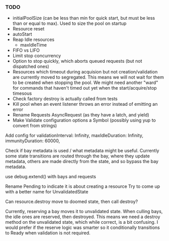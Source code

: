 ### TODO
- initialPoolSize (can be less than min for quick start, but must be less than or equal to max). Used to size the pool on startup
- Resource reset
- autoStart
- Reap Idle resources
  - maxIdleTime
- FIFO vs LIFO
- Limit stop concurrency
- Option to stop quickly, which aborts queued requests (but not dispatched ones)
- Resources which timeout during acquision but not creation/validation are currently moved to segregated. This means we will not wait for them to be created when stopping the pool. We might need another "ward" for commands that haven't timed out yet when the start/acquire/stop timesous
- Check factory destroy is actually called from tests
- Kill pool when an event listener throws an error instead of emitting an error
- Rename Requests AsyncRequest (as they have a latch, and yield)
- Make Validate configuration options a Symbol (possibly using yup to convert from strings)


Add config for
  validationInterval: Infinity,
  maxIdleDuration: Infinity,
  immunityDuration: 60000,

Check if bay metadata is used / what metadata might be useful. Currently some state transitions are routed through the bay, where they update metadata, others are made directly from the state, and so bypass the bay metadata.

use debug.extend() with bays and requests

Rename Pending to indicate it is about creating a resource
Try to come up with a better name for UnvalidatedState

Can resource.destroy move to doomed state, then call destroy?

Currently, reserving a bay moves it to unvalidated state. When culling bays, the idle ones are reserved, then destroyed. This means we need a destroy method on the unvalidated state, which while correct, is a bit confusing. I would prefer if the reserve logic was smarter so it conditionally transitions to Ready when validation is not required.